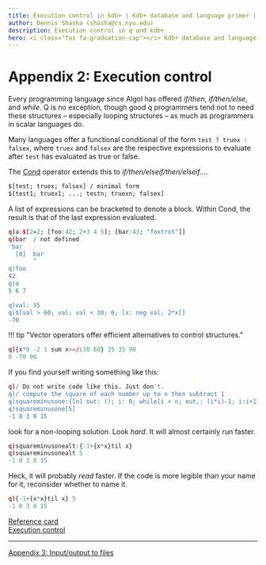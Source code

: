 ```yaml
---
title: Execution control in kdb+ | Kdb+ database and language primer | Documentation for kdb+ and q
author: Dennis Shasha (shasha@cs.nyu.edu)
description: Execution control in q and kdb+
hero: <i class="fas fa-graduation-cap"></i> Kdb+ database and language primer
---
```

# Appendix 2: Execution control




Every programming language since Algol has offered _if/then_, _if/then/else_, and _while_. Q is no exception, though good q programmers tend not to need these structures – especially looping structures – as much as programmers in scalar languages do.

Many languages offer a functional conditional of the form `test ? truex : falsex`, where `truex` and `falsex` are the respective expressions to evaluate after `test` has evaluated as true or false.

The [Cond](../../ref/cond.md) operator extends this to _if/then/elseif/then/elseif…_.

```txt
$[test; truex; falsex] / minimal form
$[test1; truex1; ...; testn; truexn; falsex]
```

A list of expressions can be bracketed to denote a block. 
Within Cond, the result is that of the last expression evaluated. 

```q
q)a:$[2=2; [foo:42; 2+3 4 5]; [bar:43; "foxtrot"]]
q)bar  / not defined
'bar
  [0]  bar
       ^
q)foo
42
q)a
5 6 7

q)val: 35
q)$[val > 60; val; val < 30; 0; [x: neg val; 2*x]]
-70
```

!!! tip "Vector operators offer efficient alternatives to control structures."

```q
q){x*0 -2 1 sum x>=/:30 60} 25 35 90
0 -70 90
```

If you find yourself writing something like this:

```q
q)/ Do not write code like this. Just don't.
q)/ compute the square of each number up to n then subtract 1
q)squareminusone:{[n] out: (); i: 0; while[i < n; out,: (i*i)-1; i:i+1]; out}
q)squareminusone[5]
-1 0 3 8 15
```

look for a non-looping solution. Look _hard_. It will almost certainly run faster. 

```q
q)squareminusonealt:{-1+{x*x}til x}
q)squareminusonealt 5 
-1 0 3 8 15
```

Heck, it will probably _read_ faster. If the code is more legible than your name for it, reconsider whether to name it. 

```q
q){-1+{x*x}til x} 5
-1 0 3 8 15
```

<i class="fas fa-book"></i>
[Reference card](../../ref/index.md)
<br>
<i class="fas fa-book-open"></i>
[Execution control](../../basics/control.md)


---
<i class="far fa-hand-point-right"></i>
[Appendix 3: Input/output to files](file-io.md)